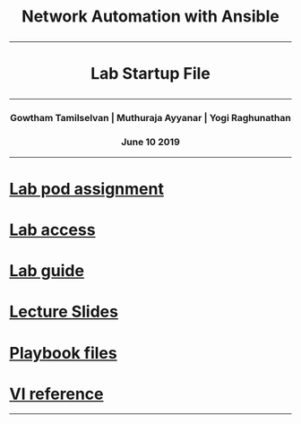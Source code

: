 # **<p align="center">Network Automation with Ansible</p>**
---
# **<p align="center">Lab Startup File</p>**

---
### **<p align="center">Gowtham Tamilselvan | Muthuraja Ayyanar | Yogi Raghunathan </p>**
### **<p align="center">June 10 2019</p>**

---
# [Lab pod assignment](./LTRPRG-1500-Pod-Assignment.md)
# [Lab access](./lab-access.md)
# [Lab guide](./Network-Automation-with-Ansible.md)
# [Lecture Slides](./LTRPRG-1500-Network-Automation-with-Ansible.pdf)
# [Playbook files](./playbooks)
# [VI reference](./vi-reference.md)

---
